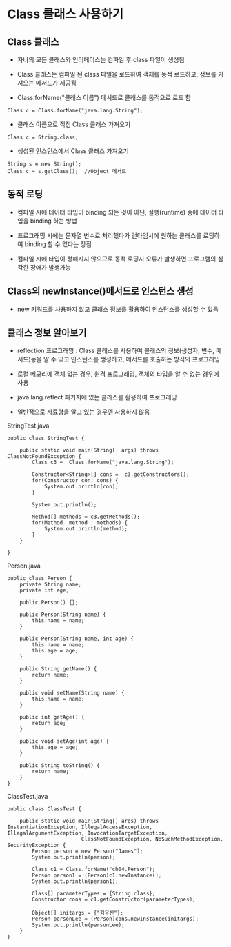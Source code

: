 #  Class 클래스 사용하기

## Class 클래스

- 자바의 모든 클래스와 인터페이스는 컴파일 후 class 파일이 생성됨

- Class 클래스는 컴파일 된 class 파일을 로드하여 객체를 동적 로드하고, 정보를 가져오는 메서드가 제공됨

- Class.forName("클래스 이름") 메서드로 클래스를 동적으로 로드 함

```
Class c = Class.forName("java.lang.String");
```

- 클래스 이름으로 직접 Class 클래스 가져오기
```
Class c = String.class;
```

- 생성된 인스턴스에서 Class 클래스 가져오기
```
String s = new String();
Class c = s.getClass();  //Object 메서드
```

## 동적 로딩

- 컴파일 시에 데이터 타입이 binding 되는 것이 아닌, 실행(runtime) 중에 데이터 타입을 binding 하는 방법

- 프로그래밍 시에는 문자열 변수로 처리했다가 런타임시에 원하는 클래스를 로딩하여 binding 할 수 있다는 장점

- 컴파일 시에 타입이 정해지지 않으므로 동적 로딩시 오류가 발생하면 프로그램의 심각한 장애가 발생가능


## Class의 newInstance()메서드로 인스턴스 생성

- new 키워드를 사용하지 않고 클래스 정보를 활용하여 인스턴스를 생성할 수 있음

## 클래스 정보 알아보기

- reflection 프로그래밍 : Class 클래스를 사용하여 클래스의 정보(생성자, 변수, 메서드)등을 알 수 있고 인스턴스를 생성하고,
  메서드를 호출하는 방식의 프로그래밍

- 로컬 메모리에 객체 없는 경우, 원격 프로그래밍, 객체의 타입을 알 수 없는 경우에 사용

- java.lang.reflect 패키지에 있는 클래스를 활용하여 프로그래밍

- 일반적으로 자료형을 알고 있는 경우엔 사용하지 않음

StringTest.java
```
public class StringTest {

	public static void main(String[] args) throws ClassNotFoundException {
		Class c3 =  Class.forName("java.lang.String");
		
		Constructor<String>[] cons =  c3.getConstructors();
		for(Constructor con: cons) {
			System.out.println(con);
		}
		
		System.out.println();
		
		Method[] methods = c3.getMethods();
		for(Method  method : methods) {
			System.out.println(method);
		}
	}

}
```

Person.java
```
public class Person {
	private String name;
	private int age;
	
	public Person() {};
	
	public Person(String name) {
		this.name = name;
	}
	
	public Person(String name, int age) {
		this.name = name;
		this.age = age;
	}

	public String getName() {
		return name;
	}

	public void setName(String name) {
		this.name = name;
	}

	public int getAge() {
		return age;
	}

	public void setAge(int age) {
		this.age = age;
	}
	
	public String toString() {
		return name;
	}
}
```

ClassTest.java

```
public class ClassTest {

	public static void main(String[] args) throws InstantiationException, IllegalAccessException, IllegalArgumentException, InvocationTargetException,
						ClassNotFoundException, NoSuchMethodException, SecurityException {
		Person person = new Person("James");
		System.out.println(person);
		
		Class c1 = Class.forName("ch04.Person");
		Person person1 = (Person)c1.newInstance();
		System.out.println(person1);
		
		Class[] parameterTypes = {String.class};
		Constructor cons = c1.getConstructor(parameterTypes);
		
		Object[] initargs = {"김유신"};
		Person personLee = (Person)cons.newInstance(initargs);
		System.out.println(personLee);
	}
}
```

